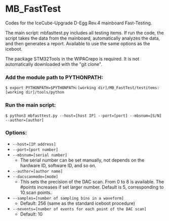 # MB_FastTest
Codes for the IceCube-Upgrade D-Egg Rev.4 mainboard Fast-Testing.

The main script: mbfasttest.py includes all testing items. If run the code, the script takes the data from the mainboard, automatically analyzes the data, and then generates a report. 
Available to use the same options as the iceboot. 

The package STM32Tools in the WIPACrepo is required. It is not automatically downloaded with the "git clone". 

### Add the module path to PYTHONPATH: 
```
$ export PYTHONPATH=$PYTHONPATH:[working dir]/MB_FastTest/testitems:[working dir]/tools/python
```

### Run the main script: 
```
$ python3 mbfasttest.py --host=[host IP] --port=[port] --mbsnum=[S/N] --author=[author]
```

### Options: 
- `--host=[IP address]`
- `--port=[port number]`
- `--mbsnum=[serial number]`
   - The serial number can be set manually, not depends on the hardware ID, software ID, and so on.
- `--author=[author name]`
- `--dacscanmode=[mode]`
   - This sets the precision of the DAC scan. From 0 to 8 is available. The #points increases if set larger number. Default is 5, corresponding to 10 scan points. 
- `--samples=[number of sampling bins in a waveform]` 
   - Default: 256 (same as the standard iceboot procedure)
- `--nevents=[number of events for each point of the DAC scan]` 
   - Default: 10
